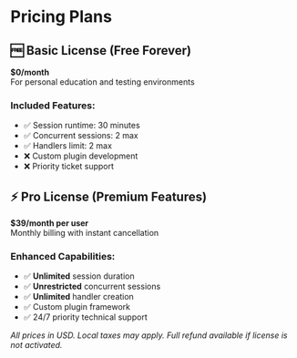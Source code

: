 # Pricing Plans

## 🆓 Basic License (Free Forever)

**$0/month**  
For personal education and testing environments

### Included Features:

- ✅ Session runtime: 30 minutes
- ✅ Concurrent sessions: 2 max
- ✅ Handlers limit: 2 max
- ❌ Custom plugin development
- ❌ Priority ticket support

## ⚡ Pro License (Premium Features)

**$39/month per user**  
Monthly billing with instant cancellation

### Enhanced Capabilities:

- ✅ **Unlimited** session duration
- ✅ **Unrestricted** concurrent sessions
- ✅ **Unlimited** handler creation
- ✅ Custom plugin framework
- ✅ 24/7 priority technical support

*All prices in USD. Local taxes may apply. Full refund available if license is not activated.*